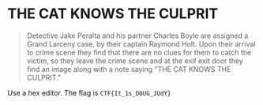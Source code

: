 # THE CAT KNOWS THE CULPRIT

> Detective Jake Peralta and his partner Charles Boyle are assigned a Grand Larceny case, by their captain Raymond Holt. Upon their arrival to crime scene they find that there are no clues for them to catch the victim, so they leave the crime scene and at the exif exit door they find an image along with a note saying "THE CAT KNOWS THE CULPRIT."

Use a hex editor. The flag is `CTF{It_1s_D0UG_JUdY}`
